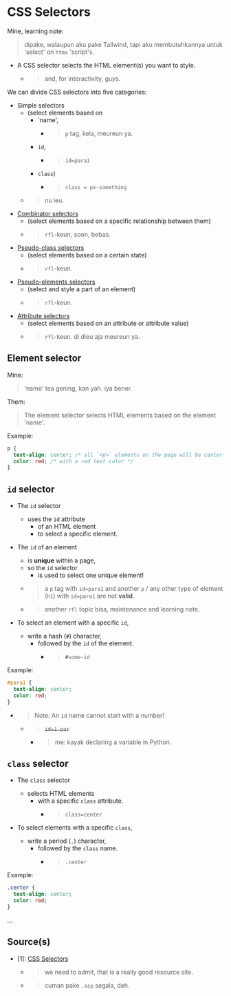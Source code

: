 # CSS Selectors

Mine, learning note:
> dipake, walaupun aku pake Tailwind, tapi aku membutuhkannya untuk 'select' on `htmx` 'script's.

- A CSS selector selects the HTML element(s) you want to style.
  - > and, for interactivity, guys.

We can divide CSS selectors into five categories:

- Simple selectors
  - (select elements based on
    - 'name',
      - > `p` tag, kela, meureun ya.
    - `id`,
      - > `id=para1`
    - `class`)
      - > `class = px-something`
  - > nu ieu.
- [Combinator selectors](https://www.w3schools.com/css/css_combinators.asp)
  - (select elements based on a specific relationship between them)
  - > `rfl`-keun, soon, bebas.
- [Pseudo-class selectors](https://www.w3schools.com/css/css_pseudo_classes.asp)
  - (select elements based on a certain state)
  - > `rfl`-keun.
- [Pseudo-elements selectors](https://www.w3schools.com/css/css_pseudo_elements.asp)
  - (select and style a part of an element)
  - > `rfl`-keun.
- [Attribute selectors](https://www.w3schools.com/css/css_attribute_selectors.asp)
  - (select elements based on an attribute or attribute value)
  - > `rfl`-keun. di dieu aja meureun ya.

## Element selector

Mine:
> 'name' tea gening, kan yah. iya bener.

Them:
> The element selector selects HTML elements based on the element 'name'.

Example:

```css
p {
  text-align: center; /* all `<p>` elements on the page will be center-aligned */
  color: red; /* with a red text color */
}
```

## `id` selector

- The `id` selector
  - uses the `id` attribute
    - of an HTML element
    - to select a specific element.

- The `id` of an element
  - is **unique** within a page,
  - so the `id` selector
    - is used to select one unique element!
  - > a `p` tag with `id=para1` and another `p` / any other type of element (`h1`) with `id=para1` are not **valid**.
  - > another `rfl` topic bisa, maintenance and learning note.

- To select an element with a specific `id`,
  - write a hash (`#`) character,
    - followed by the `id` of the element.
      - > **`#`**`some-id`

Example:

```css
#para1 {
  text-align: center;
  color: red;
}
```

- > Note: An `id` name cannot start with a number!
  - > ~~`id=1-par`~~
    - > me: kayak declaring a variable in Python.

## `class` selector

- The `class` selector
  - selects HTML elements
    - with a specific `class` attribute.
      - > `class=center`

- To select elements with a specific `class`,
  - write a period (`.`) character,
    - followed by the `class` name.
      - > **`.`**`center`

Example:

```css
.center {
  text-align: center;
  color: red;
}
```

...

## Source(s)

- [1]: [CSS Selectors](https://www.w3schools.com/css/css_selectors.asp)
  - > we need to admit, that is a really good resource site.
  - > cuman pake `.asp` segala, deh.
